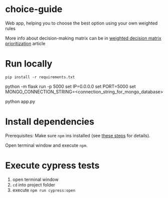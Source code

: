 # choice-guide
Web app, helping you to choose the best option using your own weighted rules

More info about decision-making matrix can be in [weighted decision matrix prioritization](https://airfocus.io/blog/weighted-decision-matrix-prioritization/) article

# Run locally

```pip install -r requirements.txt```

python -m flask run -p 5000
set IP=0.0.0.0
set PORT=5000
set MONGO_CONNECTION_STRING=<connection_string_for_mongo_database>

python app.py

# Install dependencies

Prerequisites:
Make sure `npm` ins installed (see [these steps](https://www.npmjs.com/get-npm) for details).

Open terminal window and execute `npm`.

# Execute cypress tests

1. open terminal window
2. `cd` into project folder
3. execute `npm run cypress:open`